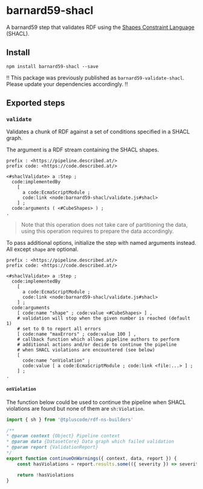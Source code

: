 #  barnard59-shacl

A barnard59 step that validates RDF using the [Shapes Constraint Language](https://www.w3.org/TR/shacl) (SHACL).

## Install

```
npm install barnard59-shacl --save
```

‼️ This package was previously published as `barnard59-validate-shacl`. Please update your dependencies accordingly. ‼️

## Exported steps

### `validate`

Validates a chunk of RDF against a set of conditions specified in a SHACL graph.

The argument is a RDF stream containing the SHACL shapes.

```turtle
prefix : <https://pipeline.described.at/>
prefix code: <https://code.described.at/>

<#shaclValidate> a :Step ;
  code:implementedBy
    [
      a code:EcmaScriptModule ;
      code:link <node:barnard59-shacl/validate.js#shacl>
    ] ;
  code:arguments ( <#CubeShapes> ) ;
.
```

> Note that this operation does not take care of partitioning the data, using this operation requires to prepare the data accordingly.

To pass additional options, initialize the step with named arguments instead. All except `shape` are optional.

```turtle
prefix : <https://pipeline.described.at/>
prefix code: <https://code.described.at/>

<#shaclValidate> a :Step ;
  code:implementedBy
    [
      a code:EcmaScriptModule ;
      code:link <node:barnard59-shacl/validate.js#shacl>
    ] ;
  code:arguments
    [ code:name "shape" ; code:value <#CubeShapes> ] ,
    # validation will stop when the given number is reached (default 1)
    # set to 0 to report all errors    
    [ code:name "maxErrors" ; code:value 100 ] ,
    # callback function which allows pipeline authors to perform
    # additional actions and/or decide to continue the pipeline 
    # when SHACL violations are encountered (see below)
    [ 
      code:name "onViolation" ; 
      code:value [ a code:EcmaScriptModule ; code:link <file:...> ] ;
    ] ;
.
```

#### `onViolation`

The function below could be used to continue the pipeline when SHACL violations are found but none of them are `sh:Violation`.

```js
import { sh } from '@tpluscode/rdf-ns-builders'

/**
* @param context {Object} Pipeline context
* @param data {DatasetCore} Data graph which failed validation
* @param report {ValidationReport}
*/
export function continueOnWarnings({ context, data, report }) {
    const hasViolations = report.results.some(({ severity }) => severity.equals(sh.Violation))

    return !hasViolations
}
```
